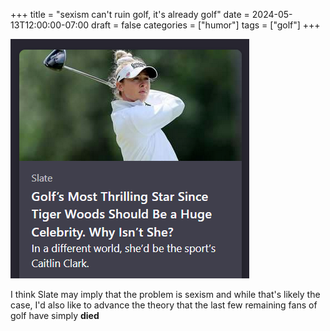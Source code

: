 +++
title = "sexism can't ruin golf, it's already golf"
date = 2024-05-13T12:00:00-07:00
draft = false
categories = ["humor"]
tags = ["golf"]
+++

![](./golf.png)

I think Slate may imply that the problem is sexism and while that's likely the case, I'd also like to advance the theory that the last few remaining fans of golf have simply **died**
